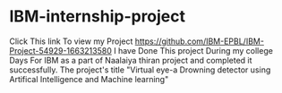 # IBM-internship-project
Click This link To view my Project https://github.com/IBM-EPBL/IBM-Project-54929-1663213580
I have Done This project During my college Days For IBM as a part of Naalaiya thiran project and completed it successfully.
The project's title "Virtual eye-a Drowning detector using Artifical Intelligence and Machine learning"
